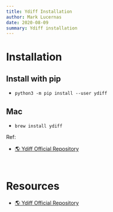 ```yaml
---
title: Ydiff Installation
author: Mark Lucernas
date: 2020-08-09
summary: Ydiff installation
---
```



# Installation

## Install with pip

  - `python3 -m pip install --user ydiff`


## Mac

  - `brew install ydiff`


Ref:

- [🌎 Ydiff Official Repository](https://github.com/ymattw/ydiff)


<br>

# Resources

- [🌎 Ydiff Official Repository](https://github.com/ymattw/ydiff)

